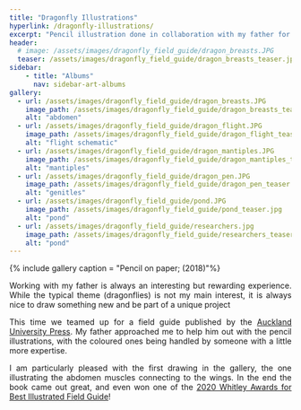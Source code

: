 ```yaml
---
title: "Dragonfly Illustrations"
hyperlink: /dragonfly-illustrations/
excerpt: "Pencil illustration done in collaboration with my father for the 2019 New Zealand Dragonfly fieldguide; (2018)"
header:
  # image: /assets/images/dragonfly_field_guide/dragon_breasts.JPG
  teaser: /assets/images/dragonfly_field_guide/dragon_breasts_teaser.jpg
sidebar:
    - title: "Albums"
      nav: sidebar-art-albums
gallery:
  - url: /assets/images/dragonfly_field_guide/dragon_breasts.JPG
    image_path: /assets/images/dragonfly_field_guide/dragon_breasts_teaser.jpg
    alt: "abdomen"
  - url: /assets/images/dragonfly_field_guide/dragon_flight.JPG
    image_path: /assets/images/dragonfly_field_guide/dragon_flight_teaser.jpg
    alt: "flight schematic"
  - url: /assets/images/dragonfly_field_guide/dragon_mantiples.JPG
    image_path: /assets/images/dragonfly_field_guide/dragon_mantiples_teaser.jpg
    alt: "mantiples"
  - url: /assets/images/dragonfly_field_guide/dragon_pen.JPG
    image_path: /assets/images/dragonfly_field_guide/dragon_pen_teaser.jpg
    alt: "genitles"
  - url: /assets/images/dragonfly_field_guide/pond.JPG
    image_path: /assets/images/dragonfly_field_guide/pond_teaser.jpg
    alt: "pond"
  - url: /assets/images/dragonfly_field_guide/researchers.jpg
    image_path: /assets/images/dragonfly_field_guide/researchers_teaser.jpg
    alt: "pond"
---
```


{% include gallery caption = "Pencil on paper; (2018)"%}

<p align = "justify">Working with my father is always an interesting but rewarding experience. While the typical theme (dragonflies) is not my main interest, it is always nice to draw something new and be part of a unique project</p>

<p align = "justify">This time we teamed up for a field guide published by the <a href = "https://aucklanduniversitypress.co.nz/dragonflies-and-damselflies-of-new-zealand/">Auckland University Press</a>. My father approached me to help him out with the pencil illustrations, with the coloured ones being handled by someone with a little more expertise.</p>

<p align = "justify">I am particularly pleased with the first drawing in the gallery, the one illustrating the abdomen muscles connecting to the wings. In the end the book came out great, and even won one of the <a href = "https://www.rzsnsw.org.au/grants-awards/previous-winners/2020-winners">2020 Whitley Awards for Best Illustrated Field Guide</a>!



